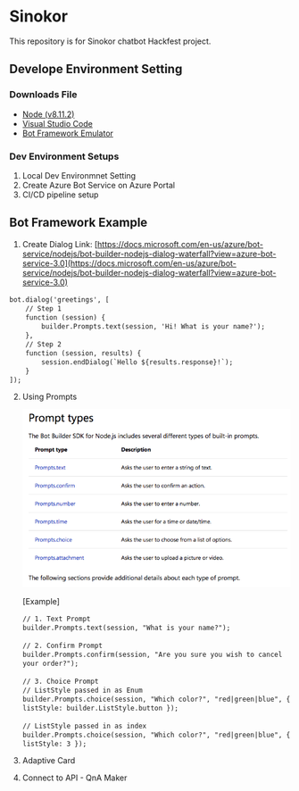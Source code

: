 # Sinokor
This repository is for Sinokor chatbot Hackfest project.

## Develope Environment Setting
### Downloads File
* [Node (v8.11.2)](https://nodejs.org/ko/)
* [Visual Studio Code](https://code.visualstudio.com/)
* [Bot Framework Emulator](https://github.com/Microsoft/BotFramework-Emulator/releases)

### Dev Environment Setups
1. Local Dev Environmnet Setting
2. Create Azure Bot Service on Azure Portal  
3. CI/CD pipeline setup

## Bot Framework Example
1. Create Dialog
Link: [https://docs.microsoft.com/en-us/azure/bot-service/nodejs/bot-builder-nodejs-dialog-waterfall?view=azure-bot-service-3.0](https://docs.microsoft.com/en-us/azure/bot-service/nodejs/bot-builder-nodejs-dialog-waterfall?view=azure-bot-service-3.0)
```
bot.dialog('greetings', [
    // Step 1
    function (session) {
        builder.Prompts.text(session, 'Hi! What is your name?');
    },
    // Step 2
    function (session, results) {
        session.endDialog(`Hello ${results.response}!`);
    }
]);
```

2. Using Prompts

    ![001](./images/001.png)

    [Example]
    ```
    // 1. Text Prompt
    builder.Prompts.text(session, "What is your name?");

    // 2. Confirm Prompt
    builder.Prompts.confirm(session, "Are you sure you wish to cancel your order?");

    // 3. Choice Prompt
    // ListStyle passed in as Enum
    builder.Prompts.choice(session, "Which color?", "red|green|blue", { listStyle: builder.ListStyle.button });

    // ListStyle passed in as index
    builder.Prompts.choice(session, "Which color?", "red|green|blue", { listStyle: 3 });
    ```
3. Adaptive Card

4. Connect to API - QnA Maker

